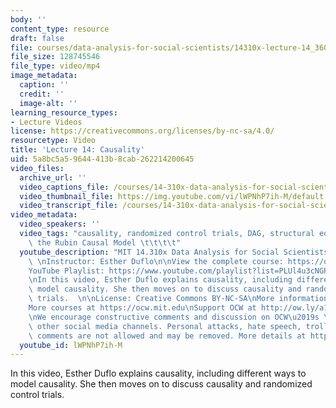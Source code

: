 ```yaml
---
body: ''
content_type: resource
draft: false
file: courses/data-analysis-for-social-scientists/14310x-lecture-14_360p_16_9.mp4
file_size: 128745546
file_type: video/mp4
image_metadata:
  caption: ''
  credit: ''
  image-alt: ''
learning_resource_types:
- Lecture Videos
license: https://creativecommons.org/licenses/by-nc-sa/4.0/
resourcetype: Video
title: 'Lecture 14: Causality'
uid: 5a8bc5a5-9644-413b-8cab-262214200645
video_files:
  archive_url: ''
  video_captions_file: /courses/14-310x-data-analysis-for-social-scientists-spring-2023/1sRinlzzEkHXpQpWcDHY5MdxdJcy6TxTG_transcript.webvtt
  video_thumbnail_file: https://img.youtube.com/vi/lWPNhP7ih-M/default.jpg
  video_transcript_file: /courses/14-310x-data-analysis-for-social-scientists-spring-2023/1sRinlzzEkHXpQpWcDHY5MdxdJcy6TxTG_transcript.pdf
video_metadata:
  video_speakers: ''
  video_tags: "causality, randomized control trials, DAG, structural equation modelling,\
    \ the Rubin Causal Model \t\t\t\t"
  youtube_description: "MIT 14.310x Data Analysis for Social Scientists, Spring 2023\
    \ \nInstructor: Esther Duflo\n\nView the complete course: https://ocw.mit.edu/courses/14-310x-data-analysis-for-social-scientists-spring-2023\n\
    YouTube Playlist: https://www.youtube.com/playlist?list=PLUl4u3cNGP61ATaGTFcSp7bhogloD2wHP\n\
    \nIn this video, Esther Duflo explains causality, including different ways to\
    \ model causality. She then moves on to discuss causality and randomized control\
    \ trials.  \n\nLicense: Creative Commons BY-NC-SA\nMore information at https://ocw.mit.edu/terms\n\
    More courses at https://ocw.mit.edu\nSupport OCW at http://ow.ly/a1If50zVRlQ\n\
    \nWe encourage constructive comments and discussion on OCW\u2019s YouTube and\
    \ other social media channels. Personal attacks, hate speech, trolling, and inappropriate\
    \ comments are not allowed and may be removed. More details at https://ocw.mit.edu/comments."
  youtube_id: lWPNhP7ih-M
---
```

In this video, Esther Duflo explains causality, including different ways to model causality. She then moves on to discuss causality and randomized control trials.
